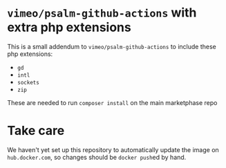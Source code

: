 # `vimeo/psalm-github-actions` with extra php extensions

This is a small addendum to `vimeo/psalm-github-actions` to include these php extensions:

- `gd`
- `intl`
- `sockets`
- `zip`

These are needed to run `composer install` on the main marketphase repo

# Take care

We haven't yet set up this repository to automatically update the image on `hub.docker.com`, so changes should be `docker push`ed by hand.